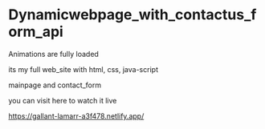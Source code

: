 # Dynamicwebpage_with_contactus_form_api
Animations are fully loaded 


its my full web_site 
with html, 
css,
java-script


mainpage and contact_form

you can visit here to watch it live

https://gallant-lamarr-a3f478.netlify.app/
